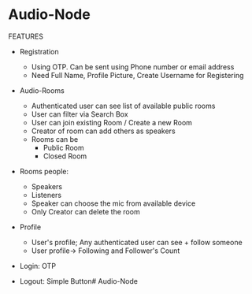 # Audio-Node

FEATURES
- Registration 
    - Using OTP. Can be sent using Phone number or email address
    - Need Full Name, Profile Picture, Create Username for Registering

- Audio-Rooms
    - Authenticated user can see list of available public rooms
    - User can filter via Search Box
    - User can join existing Room / Create a new Room
    - Creator of room can add others as speakers
    - Rooms can be
        - Public Room
        - Closed Room

- Rooms people: 
    - Speakers
    - Listeners
    - Speaker can choose the mic from available device
    - Only Creator can delete the room

- Profile 
    - User's profile; Any authenticated user can see + follow someone
    - User profile-> Following and Follower's Count

- Login: OTP
- Logout: Simple Button# Audio-Node
